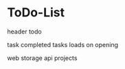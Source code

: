 # ToDo-List

header
todo
<!-- add task cancel button -->
task completed
tasks loads on opening

web storage api
projects